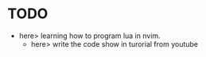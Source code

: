 # TODO

* here> learning how to program lua in nvim.
    * here> write the code show in turorial from youtube
